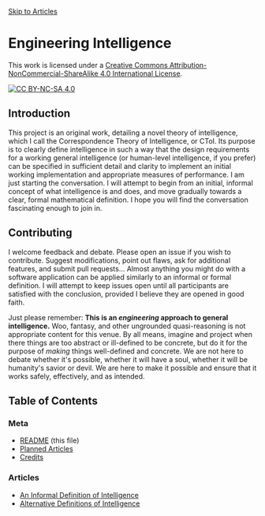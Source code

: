 [Skip to Articles](README.md#articles)

# Engineering Intelligence

This work is licensed under a
[Creative Commons Attribution-NonCommercial-ShareAlike 4.0 International License][cc-by-nc-sa].

[![CC BY-NC-SA 4.0][cc-by-nc-sa-image]][cc-by-nc-sa]


## Introduction

This project is an original work, detailing a novel theory of 
intelligence, which I call the Correspondence Theory of
Intelligence, or CToI. Its purpose is to clearly define 
intelligence in such a way that the design requirements for a 
working general intelligence (or human-level intelligence, if 
you prefer) can be specified in sufficient detail and clarity 
to implement an initial working implementation and appropriate 
measures of performance. I am just starting the conversation. 
I will attempt to begin from an initial, informal concept of 
what intelligence is and does, and move gradually towards a
clear, formal mathematical definition. I hope you will find 
the conversation fascinating enough to join in.


## Contributing

I welcome feedback and debate. Please open an issue if you 
wish to contribute. Suggest modifications, point out flaws,
ask for additional features, and submit pull requests... Almost
anything you might do with a software application can be
applied similarly to an informal or formal definition. I 
will attempt to keep issues open until all participants are
satisfied with the conclusion, provided I believe they are
opened in good faith.

Just please remember: **This is an *engineering* approach 
to general intelligence.** Woo, fantasy, and other 
ungrounded quasi-reasoning is not appropriate content for 
this venue. By all means, imagine and project when there
things are too abstract or ill-defined to be concrete, but
do it for the purpose of *making* things well-defined and
concrete. We are not here to debate whether it's possible,
whether it will have a soul, whether it will be humanity's
savior or devil. We are here to make it possible and ensure
that it works safely, effectively, and as intended.


## Table of Contents

### Meta

* [README](README.md)  (this file) 
* [Planned Articles](PlannedArticles.md)
* [Credits](Credits.md)


### Articles
* [An Informal Definition of Intelligence](Articles/AnInformalDefinitionOfIntelligence.md)
* [Alternative Definitions of Intelligence](Articles/AlternativeDefinitionsOfIntelligence.md)




[cc-by-nc-sa]: http://creativecommons.org/licenses/by-nc-sa/4.0/
[cc-by-nc-sa-image]: https://licensebuttons.net/l/by-nc-sa/4.0/88x31.png
